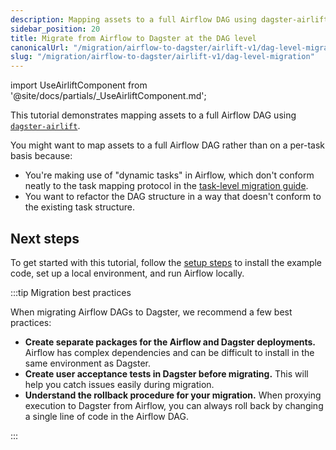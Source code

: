 ```yaml
---
description: Mapping assets to a full Airflow DAG using dagster-airlift.
sidebar_position: 20
title: Migrate from Airflow to Dagster at the DAG level
canonicalUrl: "/migration/airflow-to-dagster/airlift-v1/dag-level-migration"
slug: "/migration/airflow-to-dagster/airlift-v1/dag-level-migration"
---
```


import UseAirliftComponent from '@site/docs/partials/\_UseAirliftComponent.md';

<UseAirliftComponent />

This tutorial demonstrates mapping assets to a full Airflow DAG using [`dagster-airlift`](/api/libraries/dagster-airlift).

You might want to map assets to a full Airflow DAG rather than on a per-task basis because:

- You're making use of "dynamic tasks" in Airflow, which don't conform neatly to the task mapping protocol in the [task-level migration guide](/migration/airflow-to-dagster/airlift-v1/task-level-migration).
- You want to refactor the DAG structure in a way that doesn't conform to the existing task structure.

## Next steps

To get started with this tutorial, follow the [setup steps](/migration/airflow-to-dagster/airlift-v1/dag-level-migration/setup) to install the example code, set up a local environment, and run Airflow locally.

:::tip Migration best practices

When migrating Airflow DAGs to Dagster, we recommend a few best practices:

- **Create separate packages for the Airflow and Dagster deployments.** Airflow has complex dependencies and can be difficult to install in the same environment as Dagster.
- **Create user acceptance tests in Dagster before migrating.** This will help you catch issues easily during migration.
- **Understand the rollback procedure for your migration.** When proxying execution to Dagster from Airflow, you can always roll back by changing a single line of code in the Airflow DAG.

:::
